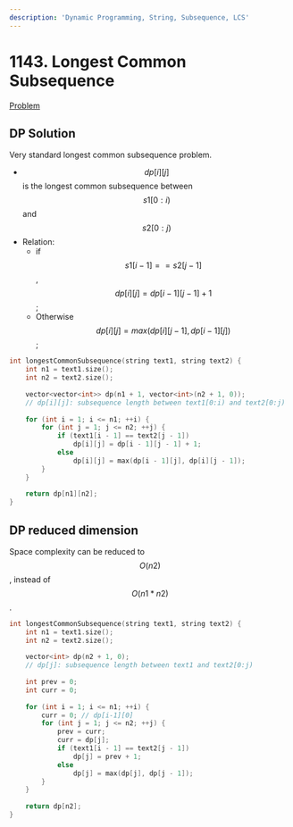 ```yaml
---
description: 'Dynamic Programming, String, Subsequence, LCS'
---
```


# 1143. Longest Common Subsequence

[Problem](https://leetcode.com/problems/longest-common-subsequence/)

## DP Solution

Very standard longest common subsequence problem. 

- $$dp[i][j]$$ is the longest common subsequence between $$s1[0:i)$$ and $$s2[0:j)$$ 
- Relation:
  - if $$s1[i-1]==s2[j-1]$$, $$dp[i][j]=dp[i-1][j-1]+1$$;
  - Otherwise $$dp[i][j]=max(dp[i][j-1], dp[i-1][j])$$;

```cpp
int longestCommonSubsequence(string text1, string text2) {
    int n1 = text1.size();
    int n2 = text2.size();
    
    vector<vector<int>> dp(n1 + 1, vector<int>(n2 + 1, 0));
    // dp[i][j]: subsequence length between text1[0:i) and text2[0:j)
    
    for (int i = 1; i <= n1; ++i) {
        for (int j = 1; j <= n2; ++j) {
            if (text1[i - 1] == text2[j - 1])
                dp[i][j] = dp[i - 1][j - 1] + 1;
            else
                dp[i][j] = max(dp[i - 1][j], dp[i][j - 1]);
        }
    }
    
    return dp[n1][n2];
}
```

## DP reduced dimension

Space complexity can be reduced to $$O(n2)$$, instead of $$O(n1*n2)$$.

```cpp
int longestCommonSubsequence(string text1, string text2) {
    int n1 = text1.size();
    int n2 = text2.size();
    
    vector<int> dp(n2 + 1, 0);
    // dp[j]: subsequence length between text1 and text2[0:j)
    
    int prev = 0;
    int curr = 0;
    
    for (int i = 1; i <= n1; ++i) {
        curr = 0; // dp[i-1][0]
        for (int j = 1; j <= n2; ++j) {
            prev = curr;
            curr = dp[j];
            if (text1[i - 1] == text2[j - 1])
                dp[j] = prev + 1;
            else
                dp[j] = max(dp[j], dp[j - 1]);
        }
    }
    
    return dp[n2];
}
```

